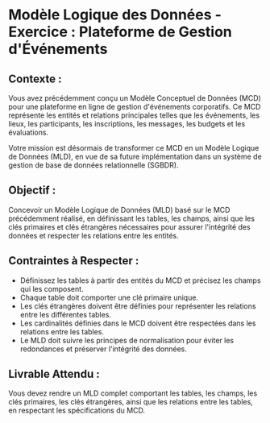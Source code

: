 # Modèle Logique des Données - Exercice : Plateforme de Gestion d'Événements

## Contexte :

Vous avez précédemment conçu un Modèle Conceptuel de Données (MCD) pour une plateforme en ligne de gestion d'événements
corporatifs. Ce MCD représente les entités et relations principales telles que les événements, les lieux, les
participants, les inscriptions, les messages, les budgets et les évaluations.

Votre mission est désormais de transformer ce MCD en un Modèle Logique de Données (MLD), en vue de sa future
implémentation dans un système de gestion de base de données relationnelle (SGBDR).

## Objectif :

Concevoir un Modèle Logique de Données (MLD) basé sur le MCD précédemment réalisé, en définissant les tables, les
champs, ainsi que les clés primaires et clés étrangères nécessaires pour assurer l'intégrité des données et respecter
les relations entre les entités.

## Contraintes à Respecter :

- Définissez les tables à partir des entités du MCD et précisez les champs qui les composent.
- Chaque table doit comporter une clé primaire unique.
- Les clés étrangères doivent être définies pour représenter les relations entre les différentes tables.
- Les cardinalités définies dans le MCD doivent être respectées dans les relations entre les tables.
- Le MLD doit suivre les principes de normalisation pour éviter les redondances et préserver l'intégrité des données.

## Livrable Attendu :

Vous devez rendre un MLD complet comportant les tables, les champs, les clés primaires, les clés étrangères, ainsi que
les relations entre les tables, en respectant les spécifications du MCD.

